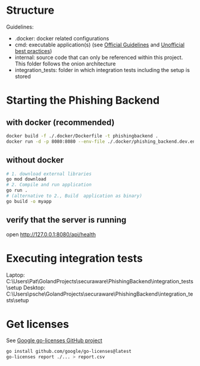 # Structure
Guidelines:
- .docker: docker related configurations
- cmd: executable application(s) (see [Official Guidelines](https://go.dev/doc/modules/layout) and [Unofficial best practices](https://github.com/golang-standards/project-layout))
- internal: source code that can only be referenced within this project. This folder follows the onion architecture
- integration_tests: folder in which integration tests including the setup is stored

# Starting the Phishing Backend
## with docker (recommended)
```bash
docker build -f ./.docker/Dockerfile -t phishingbackend .
docker run -d -p 8080:8080 --env-file ./.docker/phishing_backend.dev.env --name phishingbackend_instance phishingbackend 

```

## without docker
```bash
# 1. download external libraries
go mod download
# 2. Compile and run application
go run .
# (alternative to 2., Build  application as binary)
go build -o myapp 
```

## verify that the server is running
open http://127.0.0.1:8080/api/health


# Executing integration tests
Laptop:  C:\Users\Pat\GolandProjects\securaware\PhishingBackend\integration_tests\setup
Desktop: C:\Users\psche\GolandProjects\securaware\PhishingBackend\integration_tests\setup


# Get licenses
See [Google go-licenses GitHub project](https://github.com/google/go-licenses)
```bash
go install github.com/google/go-licenses@latest
go-licenses report ./... > report.csv
```